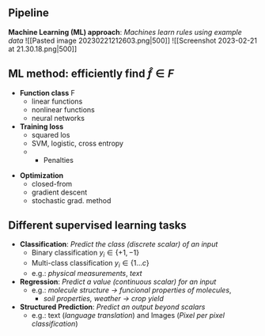 ## Pipeline
**Machine Learning (ML) approach**: *Machines learn rules using example data*
![[Pasted image 20230221212603.png|500]] ![[Screenshot 2023-02-21 at 21.30.18.png|500]]

## ML method: efficiently find $\hat{f}\in F$
- **Function class** F
	- linear functions
	- nonlinear functions
	- neural networks
- **Training loss**
	- squared los
	- SVM, logistic, cross entropy
	+ + Penalties
+ **Optimization**
	+ closed-from
	+ gradient descent
	+ stochastic grad. method

## Different supervised learning tasks
-   **Classification**: *Predict the class (discrete scalar) of an input*
	- Binary classification   $y_i \in \{+1,-1\}$
	- Multi-class classification  $y_i \in \{1...c\}$
	- e.g.: *physical measurements*, *text*
-   **Regression**: *Predict a value (continuous scalar) for an input*
	- e.g.: *molecule structure -> funcional properties of molecules*, 
		- *soil properties, weather -> crop yield*
-   **Structured Prediction**: *Predict an output beyond scalars*
	- e.g.: text (*language translation*) and Images (*Pixel per pixel classification*)


